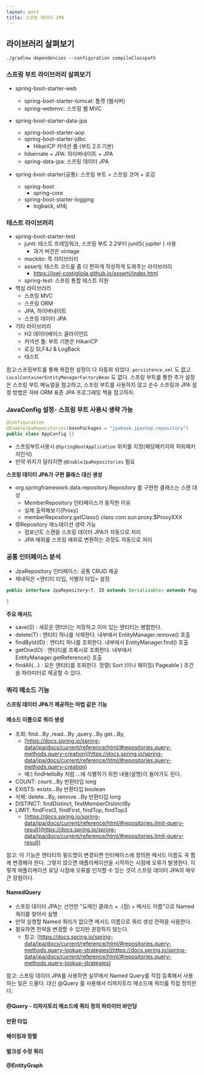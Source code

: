 ```yaml
---
layout: post
title: 스프링 데이터 JPA
---
```



## 라이브러리 살펴보기
~~~
./gradlew dependencies --configuration compileClasspath
~~~

### 스프링 부트 라이브러리 살펴보기
- spring-boot-starter-web
  - spring-boot-starter-tomcat: 톰캣 (웹서버) 
  - spring-webmvc: 스프링 웹 MVC

- spring-boot-starter-data-jpa
  - spring-boot-starter-aop 
  - spring-boot-starter-jdbc
    - HikariCP 커넥션 풀 (부트 2.0 기본)
  - hibernate + JPA: 하이버네이트 + JPA 
  - spring-data-jpa: 스프링 데이터 JPA
  
- spring-boot-starter(공통): 스프링 부트 + 스프링 코어 + 로깅 
  - spring-boot
    - spring-core 
  - spring-boot-starter-logging
    - logback, slf4j

### 테스트 라이브러리
- spring-boot-starter-test
  - junit: 테스트 프레임워크, 스프링 부트 2.2부터 junit5( jupiter ) 사용
    - 과거 버전은 vintage
  - mockito: 목 라이브러리
  - assertj: 테스트 코드를 좀 더 편하게 작성하게 도와주는 라이브러리
    - https://joel-costigliola.github.io/assertj/index.html
  - spring-test: 스프링 통합 테스트 지원 
- 핵심 라이브러리
  - 스프링 MVC 
  - 스프링 ORM 
  - JPA, 하이버네이트 
  - 스프링 데이터 JPA
- 기타 라이브러리
  - H2 데이터베이스 클라이언트
  - 커넥션 풀: 부트 기본은 HikariCP
  - 로깅 SLF4J & LogBack
  - 테스트

참고:스프링부트를 통해 복잡한 설정이 다 자동화 되었다. `persistence.xml` 도 없고 `LocalContainerEntityManagerFactoryBean` 도 없다.
스프링 부트를 통한 추가 설정은 스프링 부트 메뉴얼을 참고하고, 스프링 부트를 사용하지 않고 순수 스프링과 JPA 설정 방법은 자바 ORM 표준 JPA 프로그래밍 책을 참고하자.


### JavaConfig 설정- 스프링 부트 사용시 생략 가능
~~~java
@Configuration
@EnableJpaRepositories(basePackages = "jpabook.jpashop.repository")
public class AppConfig {}
~~~
- 스프링부트사용시 `@SpringBootApplication` 위치를 지정(해당패키지와 하위패키지인식)
- 만약 위치가 달라지면 `@EnableJpaRepositories` 필요


**스프링 데이터 JPA가 구현 클래스 대신 생성**
- org.springframework.data.repository.Repository 를 구현한 클래스는 스캔 대상 
  - MemberRepository 인터페이스가 동작한 이유
  - 실제 출력해보기(Proxy)
  - memberRepository.getClass() class com.sun.proxy.$ProxyXXX
- @Repository 애노테이션 생략 가능
  - 컴포넌트 스캔을 스프링 데이터 JPA가 자동으로 처리
  - JPA 예외를 스프링 예외로 변환하는 과정도 자동으로 처리



### 공통 인터페이스 분석
- JpaRepository 인터페이스: 공통 CRUD 제공
- 제네릭은 <엔티티 타입, 식별자 타입> 설정

~~~java
public interface JpaRepository<T, ID extends Serializable> extends PagingAndSortingRepository<T, ID>{
    
}
~~~

**주요 메서드**
- save(S) : 새로운 엔티티는 저장하고 이미 있는 엔티티는 병합한다.
- delete(T) : 엔티티 하나를 삭제한다. 내부에서 EntityManager.remove() 호출
- findById(ID) : 엔티티 하나를 조회한다. 내부에서 EntityManager.find() 호출
- getOne(ID) : 엔티티를 프록시로 조회한다. 내부에서 EntityManager.getReference() 호출 
- findAll(...) : 모든 엔티티를 조회한다. 정렬( Sort )이나 페이징( Pageable ) 조건을 파라미터로 제공할 수 있다.


### 쿼리 메소드 기능

**스프링 데이터 JPA가 제공하는 마법 같은 기능**
#### 메소드 이름으로 쿼리 생성
- 조회: find...By ,read...By ,query...By get...By,
  - [https://docs.spring.io/spring-data/jpa/docs/current/reference/html/#repositories.query-methods.query-creation](https://docs.spring.io/spring-data/jpa/docs/current/reference/html/#repositories.query-methods.query-creation)
  -  예:) findHelloBy 처럼 ...에 식별하기 위한 내용(설명)이 들어가도 된다.
- COUNT: count...By 반환타입 long
- EXISTS: exists...By 반환타입 boolean
- 삭제: delete...By, remove...By 반환타입 long 
- DISTINCT: findDistinct, findMemberDistinctBy 
- LIMIT: findFirst3, findFirst, findTop, findTop3
  - [https://docs.spring.io/spring-data/jpa/docs/current/reference/html/#repositories.limit-query-result](https://docs.spring.io/spring-data/jpa/docs/current/reference/html/#repositories.limit-query-result)
     
참고: 이 기능은 엔티티의 필드명이 변경되면 인터페이스에 정의한 메서드 이름도 꼭 함께 변경해야 한다. 그렇지 않으면 애플리케이션을 시작하는 시점에 오류가 발생한다.  이렇게 애플리케이션 로딩 시점에 오류를 인지할 수 있는 것이 스프링 데이터 JPA의 매우 큰 장점이다.

#### NamedQuery
- 스프링 데이터 JPA는 선언한 "도메인 클래스 + .(점) + 메서드 이름"으로 Named 쿼리를 찾아서 실행 
- 만약 실행할 Named 쿼리가 없으면 메서드 이름으로 쿼리 생성 전략을 사용한다. 
- 필요하면 전략을 변경할 수 있지만 권장하지 않는다.
  - 참고: [https://docs.spring.io/spring-data/jpa/docs/current/reference/html/#repositories.query-methods.query-lookup-strategies](https://docs.spring.io/spring-data/jpa/docs/current/reference/html/#repositories.query-methods.query-lookup-strategies)

참고: 스프링 데이터 JPA를 사용하면 실무에서 Named Query를 직접 등록해서 사용하는 일은 드물다. 대신 @Query 를 사용해서 리파지토리 메소드에 쿼리를 직접 정의한다.


#### @Query - 리파지토리 메소드에 쿼리 정의 파라미터 바인딩
#### 반환 타입
#### 페이징과 정렬
#### 벌크성 수정 쿼리
#### @EntityGraph
